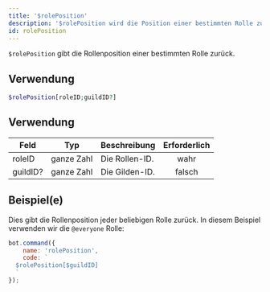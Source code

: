 ```yaml
---
title: '$rolePosition'
description: '$rolePosition wird die Position einer bestimmten Rolle zurückgeben.'
id: rolePosition
---
```


`$rolePosition` gibt die Rollenposition einer bestimmten Rolle zurück.

## Verwendung

```php
$rolePosition[roleID;guildID?]
```

## Verwendung

| Feld     | Typ        | Beschreibung   | Erforderlich |
| -------- | ---------- | -------------- |:------------:|
| roleID   | ganze Zahl | Die Rollen-ID. |     wahr     |
| guildID? | ganze Zahl | Die Gilden-ID. |    falsch    |

## Beispiel(e)

Dies gibt die Rollenposition jeder beliebigen Rolle zurück. In diesem Beispiel verwenden wir die `@everyone` Rolle:

```javascript
bot.command({
    name: 'rolePosition',
    code: `
  $rolePosition[$guildID]
  `
});
```
